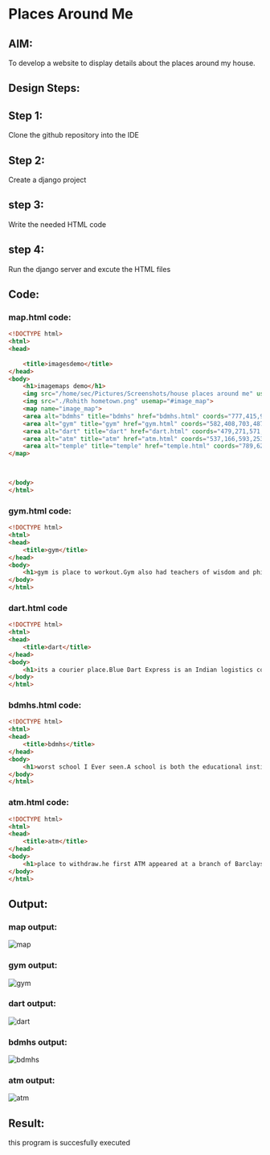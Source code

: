# Places Around Me
## AIM:
To develop a website to display details about the places around my house.

## Design Steps:

## Step 1:
Clone the github repository into the IDE

## Step 2:
Create a django project

## step 3:
Write the needed HTML code

## step 4:
Run the django server and excute the HTML files

## Code:
### map.html code:
```html
<!DOCTYPE html>
<html>
<head>
    
    <title>imagesdemo</title>
</head>
<body>
    <h1>imagemaps demo</h1>
    <img src="/home/sec/Pictures/Screenshots/house places around me" usemap="image.map">
    <img src="./Rohith hometown.png" usemap="#image_map">
    <map name="image_map">
    <area alt="bdmhs" title="bdmhs" href="bdmhs.html" coords="777,415,946,612" shape="rect">
    <area alt="gym" title="gym" href="gym.html" coords="582,408,703,487" shape="rect">
    <area alt="dart" title="dart" href="dart.html" coords="479,271,571,324" shape="rect">
    <area alt="atm" title="atm" href="atm.html" coords="537,166,593,253" shape="rect">
    <area alt="temple" title="temple" href="temple.html" coords="789,62,881,155" shape="rect">
</map>


 
</body>
</html>
```
### gym.html code:
```html
<!DOCTYPE html>
<html>
<head>
    <title>gym</title>
</head>
<body>
    <h1>gym is place to workout.Gym also had teachers of wisdom and philosophy. Community gymnastic events were done as part of the celebrations during various village festivals. In ancient Greece there was a phrase of contempt, "He can neither swim nor write.</h1>
</body>
</html>
```
### dart.html code
```html
<!DOCTYPE html>
<html>
<head>
    <title>dart</title>
</head>
<body>
    <h1>its a courier place.Blue Dart Express is an Indian logistics company that provides courier delivery services. It is headquartered in Mumbai, Maharashtra. It has a subsidiary cargo airline, Blue Dart Aviation that operates in South Asian countries.</h1>
</body>
</html>
```
### bdmhs.html code:
```html
<!DOCTYPE html>
<html>
<head>
    <title>bdmhs</title>
</head>
<body>
    <h1>worst school I Ever seen.A school is both the educational institution and building designed to provide learning spaces and learning environments for the teaching of students under the direction of teachers. Most countries have systems of formal education, which is sometimes compulsory.[2] In these systems, students progress through a series of schools that can be built and operated by both government and private organization. </h1>
</body>
</html>
```
### atm.html code:
```html
<!DOCTYPE html>
<html>
<head>
    <title>atm</title>
</head>
<body>
    <h1>place to withdraw.he first ATM appeared at a branch of Barclays Bank in London in 1967, though there are reports of a cash dispenser in use in Japan in the mid-1960s.23 The interbank communications networks that allowed a consumer to use one bank’s card at another bank’s ATM followed in the 1970s. </h1>
</body>
</html>
```

## Output:
### map output:
![map](https://github.com/Rxhith1205/places-around-me/assets/147473311/b6fb81af-a240-4fe5-964a-cce62a5609c0)

### gym output:
![gym](https://github.com/Rxhith1205/places-around-me/assets/147473311/d0a21974-a937-4758-8707-512e57dd2c0f)

### dart output:
![dart](https://github.com/Rxhith1205/places-around-me/assets/147473311/7dc52b44-c291-4bbf-af51-6944213bbbd3)

### bdmhs output:
![bdmhs](https://github.com/Rxhith1205/places-around-me/assets/147473311/4a3f7da6-0e9f-446c-b0d8-fe6c03e267c3)

### atm output:
![atm](https://github.com/Rxhith1205/places-around-me/assets/147473311/a09bb2dc-7fa6-4193-ae84-ba3be22d0628)


## Result:
this program is succesfully executed

